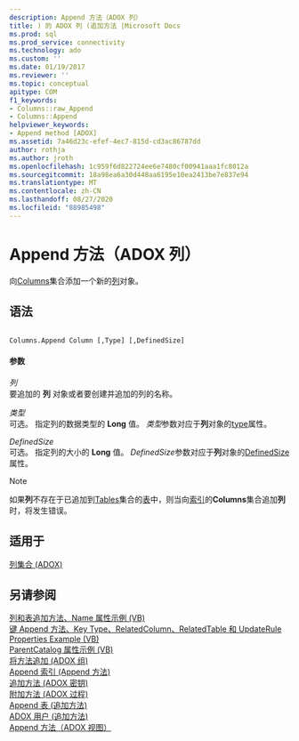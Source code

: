 ```yaml
---
description: Append 方法（ADOX 列）
title: ) 的 ADOX 列 (追加方法 |Microsoft Docs
ms.prod: sql
ms.prod_service: connectivity
ms.technology: ado
ms.custom: ''
ms.date: 01/19/2017
ms.reviewer: ''
ms.topic: conceptual
apitype: COM
f1_keywords:
- Columns::raw_Append
- Columns::Append
helpviewer_keywords:
- Append method [ADOX]
ms.assetid: 7a46d23c-efef-4ec7-815d-cd3ac86787dd
author: rothja
ms.author: jroth
ms.openlocfilehash: 1c959f6d822724ee6e7480cf00941aaa1fc8012a
ms.sourcegitcommit: 18a98ea6a30d448aa6195e10ea2413be7e837e94
ms.translationtype: MT
ms.contentlocale: zh-CN
ms.lasthandoff: 08/27/2020
ms.locfileid: "88985498"
---
```

# <a name="append-method-adox-columns"></a>Append 方法（ADOX 列）
向[Columns](./columns-collection-adox.md)集合添加一个新的[列](./column-object-adox.md)对象。  
  
## <a name="syntax"></a>语法  
  
```  
  
Columns.Append Column [,Type] [,DefinedSize]  
```  
  
#### <a name="parameters"></a>参数  
 *列*  
 要追加的 **列** 对象或者要创建并追加的列的名称。  
  
 *类型*  
 可选。 指定列的数据类型的 **Long** 值。 *类型*参数对应于**列**对象的[type](./type-property-column-adox.md)属性。  
  
 *DefinedSize*  
 可选。 指定列的大小的 **Long** 值。 *DefinedSize*参数对应于**列**对象的[DefinedSize](./definedsize-property-adox.md)属性。  
  
> [!NOTE]
>  如果**列**不存在于已追加到[Tables](./tables-collection-adox.md)集合的[表](./table-object-adox.md)中，则当向[索引](./index-object-adox.md)的**Columns**集合追加**列**时，将发生错误。  
  
## <a name="applies-to"></a>适用于  
 [列集合 (ADOX)](./columns-collection-adox.md)  
  
## <a name="see-also"></a>另请参阅  
 [列和表追加方法、Name 属性示例 (VB) ](./columns-and-tables-append-methods-name-property-example-vb.md)   
 [键 Append 方法、Key Type、RelatedColumn、RelatedTable 和 UpdateRule Properties Example (VB) ](./keys-append-method-key-type-relatedcolumn-relatedtable-example-vb.md)   
 [ParentCatalog 属性示例 (VB) ](./parentcatalog-property-example-vb.md)   
 [将方法追加 (ADOX 组) ](./append-method-adox-groups.md)   
 [Append 索引 (Append 方法) ](./append-method-adox-indexes.md)   
 [追加方法 (ADOX 密钥) ](./append-method-adox-keys.md)   
 [附加方法 (ADOX 过程) ](./append-method-adox-procedures.md)   
 [Append 表 (追加方法) ](./append-method-adox-tables.md)   
 [ADOX 用户 (追加方法) ](./append-method-adox-users.md)   
 [Append 方法（ADOX 视图）](./append-method-adox-views.md)